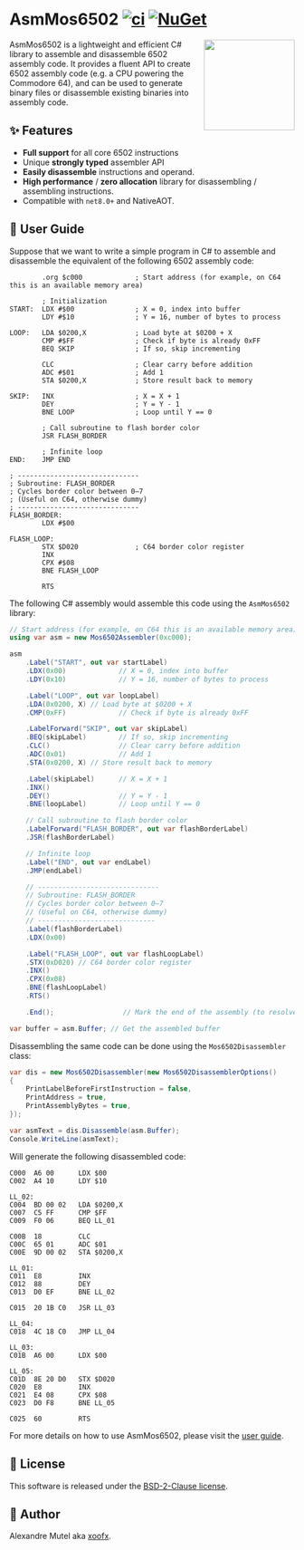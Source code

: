 # AsmMos6502 [![ci](https://github.com/xoofx/AsmMos6502/actions/workflows/ci.yml/badge.svg)](https://github.com/xoofx/AsmMos6502/actions/workflows/ci.yml) [![NuGet](https://img.shields.io/nuget/v/AsmMos6502.svg)](https://www.nuget.org/packages/AsmMos6502/)

<img align="right" width="160px" height="160px" src="https://raw.githubusercontent.com/xoofx/AsmMos6502/main/img/AsmMos6502.png">

AsmMos6502 is a lightweight and efficient C# library to assemble and disassemble 6502 assembly code. It provides a fluent API to create 6502 assembly code (e.g. a CPU powering the Commodore 64), and can be used to generate binary files or disassemble existing binaries into assembly code.

## ✨ Features

- **Full support** for all core 6502 instructions
- Unique **strongly typed** assembler API
- **Easily disassemble** instructions and operand.
- **High performance** / **zero allocation** library for disassembling / assembling instructions.
- Compatible with `net8.0+` and NativeAOT.

## 📖 User Guide

Suppose that we want to write a simple program in C# to assemble and disassemble the equivalent of the following 6502 assembly code:

```
        .org $c000             ; Start address (for example, on C64 this is an available memory area)

        ; Initialization
START:  LDX #$00               ; X = 0, index into buffer
        LDY #$10               ; Y = 16, number of bytes to process

LOOP:   LDA $0200,X            ; Load byte at $0200 + X
        CMP #$FF               ; Check if byte is already 0xFF
        BEQ SKIP               ; If so, skip incrementing

        CLC                    ; Clear carry before addition
        ADC #$01               ; Add 1
        STA $0200,X            ; Store result back to memory

SKIP:   INX                    ; X = X + 1
        DEY                    ; Y = Y - 1
        BNE LOOP               ; Loop until Y == 0

        ; Call subroutine to flash border color
        JSR FLASH_BORDER

        ; Infinite loop
END:    JMP END

; ------------------------------
; Subroutine: FLASH_BORDER
; Cycles border color between 0–7
; (Useful on C64, otherwise dummy)
; ------------------------------
FLASH_BORDER:
        LDX #$00

FLASH_LOOP:
        STX $D020              ; C64 border color register
        INX
        CPX #$08
        BNE FLASH_LOOP

        RTS
```

The following C# assembly would assemble this code using the `AsmMos6502` library:
```csharp
// Start address (for example, on C64 this is an available memory area)
using var asm = new Mos6502Assembler(0xc000);

asm
    .Label("START", out var startLabel)
    .LDX(0x00)             // X = 0, index into buffer
    .LDY(0x10)             // Y = 16, number of bytes to process

    .Label("LOOP", out var loopLabel)
    .LDA(0x0200, X) // Load byte at $0200 + X
    .CMP(0xFF)             // Check if byte is already 0xFF

    .LabelForward("SKIP", out var skipLabel)
    .BEQ(skipLabel)        // If so, skip incrementing
    .CLC()                 // Clear carry before addition
    .ADC(0x01)             // Add 1
    .STA(0x0200, X) // Store result back to memory

    .Label(skipLabel)      // X = X + 1
    .INX()
    .DEY()                 // Y = Y - 1
    .BNE(loopLabel)        // Loop until Y == 0

    // Call subroutine to flash border color
    .LabelForward("FLASH_BORDER", out var flashBorderLabel)
    .JSR(flashBorderLabel)

    // Infinite loop
    .Label("END", out var endLabel)
    .JMP(endLabel)

    // ------------------------------
    // Subroutine: FLASH_BORDER
    // Cycles border color between 0–7
    // (Useful on C64, otherwise dummy)
    // -----------------------------
    .Label(flashBorderLabel)
    .LDX(0x00)

    .Label("FLASH_LOOP", out var flashLoopLabel)
    .STX(0xD020) // C64 border color register
    .INX()
    .CPX(0x08)
    .BNE(flashLoopLabel)
    .RTS()

    .End();                 // Mark the end of the assembly (to resolve labels)

var buffer = asm.Buffer; // Get the assembled buffer
```

Disassembling the same code can be done using the `Mos6502Disassembler` class:
```csharp
var dis = new Mos6502Disassembler(new Mos6502DisassemblerOptions()
{
    PrintLabelBeforeFirstInstruction = false,
    PrintAddress = true,
    PrintAssemblyBytes = true,
});

var asmText = dis.Disassemble(asm.Buffer);
Console.WriteLine(asmText);
```

Will generate the following disassembled code:

```
C000  A6 00      LDX $00
C002  A4 10      LDY $10

LL_02:
C004  BD 00 02   LDA $0200,X
C007  C5 FF      CMP $FF
C009  F0 06      BEQ LL_01

C00B  18         CLC
C00C  65 01      ADC $01
C00E  9D 00 02   STA $0200,X

LL_01:
C011  E8         INX
C012  88         DEY
C013  D0 EF      BNE LL_02

C015  20 1B C0   JSR LL_03

LL_04:
C018  4C 18 C0   JMP LL_04

LL_03:
C01B  A6 00      LDX $00

LL_05:
C01D  8E 20 D0   STX $D020
C020  E8         INX
C021  E4 08      CPX $08
C023  D0 F8      BNE LL_05

C025  60         RTS
```

For more details on how to use AsmMos6502, please visit the [user guide](https://github.com/xoofx/AsmMos6502/blob/main/doc/readme.md).

## 🪪 License

This software is released under the [BSD-2-Clause license](https://opensource.org/licenses/BSD-2-Clause). 

## 🤗 Author

Alexandre Mutel aka [xoofx](https://xoofx.github.io).
